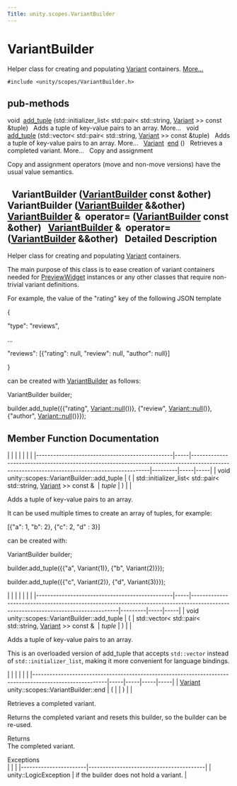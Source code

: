 ```yaml
---
Title: unity.scopes.VariantBuilder
---
```

        
VariantBuilder
==============

Helper class for creating and populating <a href="unity.scopes.Variant.md" title="Simple variant class that can hold an integer, boolean, string, double, dictionary, array or null value. ">Variant</a> containers. [More...](#details)

`#include <unity/scopes/VariantBuilder.h>`

pub-methods
------------------------------------------------------

void 
<a href="#a6636c251658079d95b2c9da9fac297d5">add_tuple</a> (std::initializer\_list&lt; std::pair&lt; std::string, <a href="unity.scopes.Variant.md">Variant</a> &gt;&gt; const &tuple)
 
Adds a tuple of key-value pairs to an array. More...
 
void 
<a href="#aea54406435e03542d10da70cd04a6b80">add_tuple</a> (std::vector&lt; std::pair&lt; std::string, <a href="unity.scopes.Variant.md">Variant</a> &gt;&gt; const &tuple)
 
Adds a tuple of key-value pairs to an array. More...
 
<a href="unity.scopes.Variant.md">Variant</a> 
<a href="#abc6c1133cffc6730df7470185460e802">end</a> ()
 
Retrieves a completed variant. More...
 
Copy and assignment

Copy and assignment operators (move and non-move versions) have the usual value semantics.

 
**VariantBuilder** (<a href="index.html">VariantBuilder</a> const &other)
 
 
**VariantBuilder** (<a href="index.html">VariantBuilder</a> &&other)
 
<a href="index.html">VariantBuilder</a> & 
**operator=** (<a href="index.html">VariantBuilder</a> const &other)
 
<a href="index.html">VariantBuilder</a> & 
**operator=** (<a href="index.html">VariantBuilder</a> &&other)
 
<span id="details"></span>
Detailed Description
--------------------

Helper class for creating and populating <a href="unity.scopes.Variant.md" title="Simple variant class that can hold an integer, boolean, string, double, dictionary, array or null value. ">Variant</a> containers.

The main purpose of this class is to ease creation of variant containers needed for <a href="unity.scopes.PreviewWidget.md" title="A widget for a preview. ">PreviewWidget</a> instances or any other classes that require non-trivial variant definitions.

For example, the value of the "rating" key of the following JSON template

{

<span class="stringliteral">"type"</span>: <span class="stringliteral">"reviews"</span>,

...

<span class="stringliteral">"reviews"</span>: \[{<span class="stringliteral">"rating"</span>: null, <span class="stringliteral">"review"</span>: null, <span class="stringliteral">"author"</span>: null}\]

}

can be created with <a href="index.html" title="Helper class for creating and populating Variant containers. ">VariantBuilder</a> as follows:

VariantBuilder builder;

builder.add\_tuple({{<span class="stringliteral">"rating"</span>, <a href="unity.scopes.Variant.md#a2bd2d5425fdec9af9340c22e3b47ac1c" class="code">Variant::null</a>())}, {<span class="stringliteral">"review"</span>, <a href="unity.scopes.Variant.md#a2bd2d5425fdec9af9340c22e3b47ac1c" class="code">Variant::null</a>()}, {<span class="stringliteral">"author"</span>, <a href="unity.scopes.Variant.md#a2bd2d5425fdec9af9340c22e3b47ac1c" class="code">Variant::null</a>()}});

Member Function Documentation
-----------------------------

<span id="a6636c251658079d95b2c9da9fac297d5" class="anchor"></span>
|                                                |     |                                                                                                                                             |         |     |     |
|------------------------------------------------|-----|---------------------------------------------------------------------------------------------------------------------------------------------|---------|-----|-----|
| void unity::scopes::VariantBuilder::add\_tuple | (   | std::initializer\_list&lt; std::pair&lt; std::string, <a href="unity.scopes.Variant.md">Variant</a> &gt;&gt; const &  | *tuple* | )   |     |

Adds a tuple of key-value pairs to an array.

It can be used multiple times to create an array of tuples, for example:

\[{<span class="stringliteral">"a"</span>: 1, <span class="stringliteral">"b"</span>: 2}, {<span class="stringliteral">"c"</span>: 2, <span class="stringliteral">"d"</span> : 3}\]

can be created with:

VariantBuilder builder;

builder.add\_tuple({{<span class="stringliteral">"a"</span>, Variant(1)}, {<span class="stringliteral">"b"</span>, Variant(2)}});

builder.add\_tuple({{<span class="stringliteral">"c"</span>, Variant(2)}, {<span class="stringliteral">"d"</span>, Variant(3)}});

<span id="aea54406435e03542d10da70cd04a6b80" class="anchor"></span>
|                                                |     |                                                                                                                                  |         |     |     |
|------------------------------------------------|-----|----------------------------------------------------------------------------------------------------------------------------------|---------|-----|-----|
| void unity::scopes::VariantBuilder::add\_tuple | (   | std::vector&lt; std::pair&lt; std::string, <a href="unity.scopes.Variant.md">Variant</a> &gt;&gt; const &  | *tuple* | )   |     |

Adds a tuple of key-value pairs to an array.

This is an overloaded version of add\_tuple that accepts `std::vector` instead of `std::initializer_list`, making it more convenient for language bindings.

<span id="abc6c1133cffc6730df7470185460e802" class="anchor"></span>
|                                                                                                        |     |     |     |     |
|--------------------------------------------------------------------------------------------------------|-----|-----|-----|-----|
| <a href="unity.scopes.Variant.md">Variant</a> unity::scopes::VariantBuilder::end | (   |     | )   |     |

Retrieves a completed variant.

Returns the completed variant and resets this builder, so the builder can be re-used.

Returns  
The completed variant.

<!-- -->

Exceptions  
|                       |                                         |
|-----------------------|-----------------------------------------|
| unity::LogicException | if the builder does not hold a variant. |

